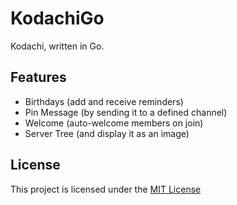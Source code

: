 # KodachiGo

Kodachi, written in Go.

## Features

- Birthdays (add and receive reminders)
- Pin Message (by sending it to a defined channel)
- Welcome (auto-welcome members on join)
- Server Tree (and display it as an image)

## License

This project is licensed under the [MIT License](./LICENSE)
